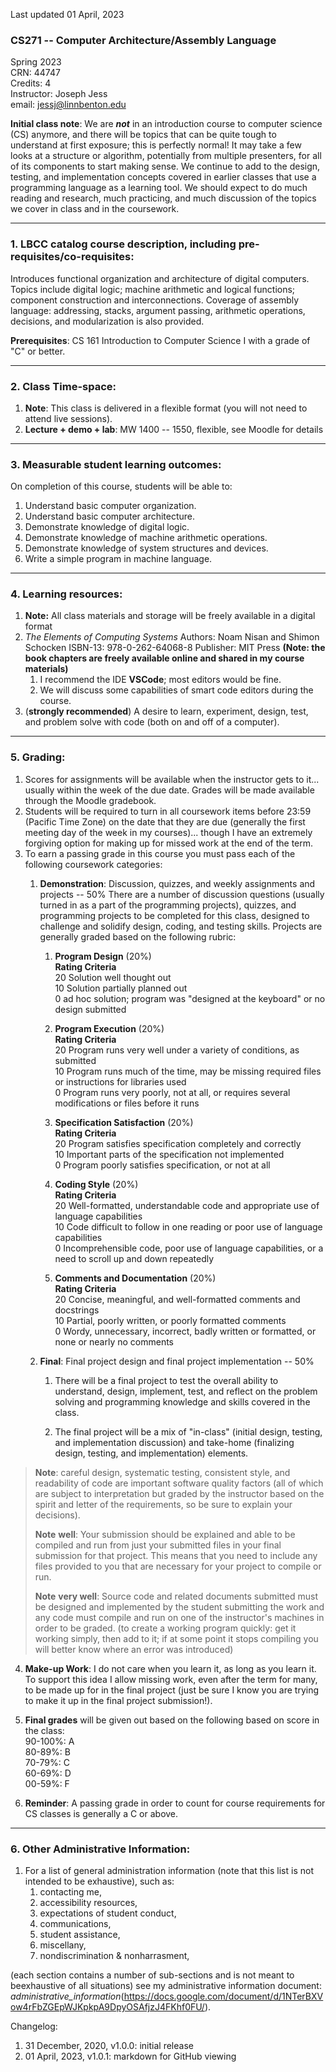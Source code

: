 Last updated 01 April, 2023

### CS271 -- Computer Architecture/Assembly Language
Spring 2023  
CRN: 44747  
Credits: 4  
Instructor: Joseph Jess  
email: [jessj\@linnbenton.edu](mailto:jessj@linnbenton.edu)

**Initial class note**: We are ***not*** in an introduction course to
computer science (CS) anymore, and there will be topics that can be
quite tough to understand at first exposure; this is perfectly normal!
It may take a few looks at a structure or algorithm, potentially from
multiple presenters, for all of its components to start making sense. We
continue to add to the design, testing, and implementation concepts
covered in earlier classes that use a programming language as a learning
tool. We should expect to do much reading and research, much practicing,
and much discussion of the topics we cover in class and in the
coursework.

---

### 1. LBCC catalog course description, including pre-requisites/co-requisites:

Introduces functional organization and architecture of digital computers. Topics include digital logic; machine arithmetic and logical functions; component construction and interconnections. Coverage of assembly language: addressing, stacks, argument passing, arithmetic operations, decisions, and modularization is also provided.

**Prerequisites**: CS 161 Introduction to Computer Science I with a grade of \"C\" or better.

---

### 2. Class Time-space:
1.  **Note**: This class is delivered in a flexible format (you will not need to attend live sessions).
2.  **Lecture + demo + lab**: MW 1400 -- 1550, flexible, see Moodle for details

---

### 3. Measurable student learning outcomes:

On completion of this course, students will be able to:
1.  Understand basic computer organization.
2.  Understand basic computer architecture.
3.  Demonstrate knowledge of digital logic.
4.  Demonstrate knowledge of machine arithmetic operations.
5.  Demonstrate knowledge of system structures and devices.
6.  Write a simple program in machine language.

---

### 4. Learning resources:

1.  **Note:** All class materials and storage will be freely available in a digital format
2.  *The Elements of Computing Systems*
    Authors: Noam Nisan and Shimon Schocken
    ISBN-13: 978-0-262-64068-8
    Publisher: MIT Press
    **(Note: the book chapters are freely available online and shared in my course materials)**
    1.  I recommend the IDE **VSCode**; most editors would be fine.
    2.  We will discuss some capabilities of smart code editors during the course.
3. (**strongly recommended**) A desire to learn, experiment, design, test, and problem solve with code (both on and off of a computer).

---

### 5. Grading:

1. Scores for assignments will be available when the instructor gets to it... usually within the week of the due date. Grades will be made available through the Moodle gradebook.
2. Students will be required to turn in all coursework items before 23:59 (Pacific Time Zone) on the date that they are due (generally the first meeting day of the week in my courses)\... though I have an extremely forgiving option for making up for missed work at the end of the term.
3. To earn a passing grade in this course you must pass each of the following coursework categories:
    1.  **Demonstration**: Discussion, quizzes, and weekly assignments and projects -- 50%
        There are a number of discussion questions (usually turned in as a part of the programming projects), quizzes, and programming projects to be completed for this class, designed to challenge and solidify design, coding, and testing skills. Projects are generally graded based on the following rubric:  
        1.  **Program Design** (20%)  
            **Rating Criteria**  
            20 Solution well thought out  
            10 Solution partially planned out  
            0 ad hoc solution; program was "designed at the keyboard" or no design submitted
            
        2.  **Program Execution** (20%)  
            **Rating Criteria**  
            20 Program runs very well under a variety of conditions, as submitted  
            10 Program runs much of the time, may be missing required files or instructions for libraries used  
            0 Program runs very poorly, not at all, or requires several modifications or files before it runs  
            
        3.  **Specification Satisfaction** (20%)  
            **Rating Criteria**  
            20 Program satisfies specification completely and correctly  
            10 Important parts of the specification not implemented  
            0 Program poorly satisfies specification, or not at all  
            
        4.  **Coding Style** (20%)  
            **Rating Criteria**  
            20 Well-formatted, understandable code and appropriate use of language capabilities  
            10 Code difficult to follow in one reading or poor use of language capabilities  
            0 Incomprehensible code, poor use of language capabilities, or a need to scroll up and down repeatedly  
            
        5.  **Comments and Documentation** (20%)  
            **Rating Criteria**  
            20 Concise, meaningful, and well-formatted comments and docstrings  
            10 Partial, poorly written, or poorly formatted comments  
            0 Wordy, unnecessary, incorrect, badly written or formatted, or none or nearly no comments
            
    2.  **Final**: Final project design and final project implementation -- 50%
        1.  There will be a final project to test the overall ability to understand, design, implement, test, and reflect on the problem solving and programming knowledge and skills covered in the class.
        
        3.  The final project will be a mix of "in-class" (initial design, testing, and implementation discussion) and take-home (finalizing design, testing, and implementation) elements.

> **Note**: careful design, systematic testing, consistent style, and readability of code are important software quality factors (all of which are subject to interpretation but graded by the instructor based on the spirit and letter of the requirements, so be sure to explain your decisions).
>
>  **Note** **well**: Your submission should be explained and able to be compiled and run from just your submitted files in your final submission for that project. This means that you need to include any files provided to you that are necessary for your project to compile or run.
>
> **Note** **very well**: Source code and related documents submitted must be designed and implemented by the student submitting the work and any code must compile and run on one of the instructor\'s machines in order to be graded. (to create a working program quickly: get it working simply, then add to it; if at some point it stops compiling you will better know where an error was introduced)

4.  **Make-up Work**: I do not care when you learn it, as long as you learn it. To support this idea I allow missing work, even after the term for many, to be made up for in the final project (just be sure I know you are trying to make it up in the final project submission!).

5.  **Final grades** will be given out based on the following based on score in the class:\
    90-100%: A  
    80-89%: B  
    70-79%: C  
    60-69%: D  
    00-59%: F

6. **Reminder**: A passing grade in order to count for course requirements for CS classes is generally a C or above.

---

### 6. Other Administrative Information:

1. For a list of general administration information (note that this list is not intended to be exhaustive), such as:
    1.  contacting me,
    2.  accessibility resources,
    3.  expectations of student conduct,
    4. communications,
    5. student assistance,
    6. miscellany,
    7. nondiscrimination & nonharrasment,

(each section contains a number of sub-sections and is not meant to beexhaustive of all situations)
see my administrative information document:
*administrative\_information*(https://docs.google.com/document/d/1NTerBXVow4rFbZGEpWJKpkpA9DpyOSAfjzJ4FKhf0FU/).

Changelog:
1.  31 December, 2020, v1.0.0: initial release
2.  01 April, 2023, v1.0.1: markdown for GitHub viewing
